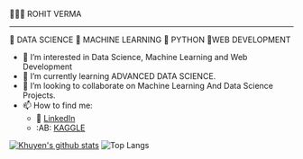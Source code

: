 
👩🏻‍💻 ROHIT VERMA
___________________________________________________________________________________________________________________________________________________________________________________

🔻 DATA SCIENCE 🔻 MACHINE LEARNING 🔻 PYTHON 🔻WEB DEVELOPMENT
- 👀 I’m interested in Data Science, Machine Learning and Web Development 
- 🌱 I’m currently learning ADVANCED DATA SCIENCE.
- 💞️ I’m looking to collaborate on Machine Learning And Data Science Projects.
- 📫 How to find me:
    - :office: [LinkedIn](https://www.linkedin.com/in/rohitverma9625/)
    - :AB: [KAGGLE](https://www.kaggle.com/rohitverma9625)

<!---
kumar9625/kumar9625 is a ✨ special ✨ repository because its `README.md` (this file) appears on your GitHub profile.
You can click the Preview link to take a look at your changes.
--->
[![Khuyen's github stats](https://github-readme-stats.vercel.app/api?username=kumar9625&count_private=true&show_icons=true&theme=radical&hide_rank=false)](https://github.com/anuraghazra/github-readme-stats)
![Top Langs](https://github-readme-stats.vercel.app/api/top-langs/?username=kumar9625)

